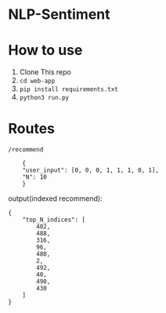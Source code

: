 # NLP-Sentiment

# How to use

1. Clone This repo
2. `cd web-app`
3. `pip install requirements.txt`
4. `python3 run.py`

# Routes

`/recommend`

```
    {
    "user_input": [0, 0, 0, 1, 1, 1, 0, 1],
    "N": 10
    }
```

output(indexed recommend):
```
{
    "top_N_indices": [
        402,
        488,
        316,
        96,
        480,
        2,
        492,
        40,
        490,
        430
    ]
}
```